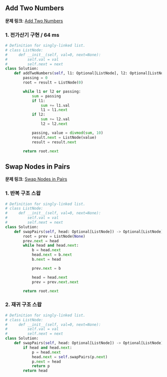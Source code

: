 ## Add Two Numbers

**문제 링크**: [Add Two Numbers](https://leetcode.com/problems/add-two-numbers/)

### 1. 전가산기 구현 / 64 ms

```python
# Definition for singly-linked list.
# class ListNode:
#     def __init__(self, val=0, next=None):
#         self.val = val
#         self.next = next
class Solution:
    def addTwoNumbers(self, l1: Optional[ListNode], l2: Optional[ListNode]) -> Optional[ListNode]:
        passing = 0
        root = result = ListNode(0)

        while l1 or l2 or passing:
            sum = passing
            if l1:
                sum += l1.val
                l1 = l1.next
            if l2:
                sum += l2.val
                l2 = l2.next

            passing, value = divmod(sum, 10)
            result.next = ListNode(value)
            result = result.next

        return root.next
```

## Swap Nodes in Pairs

**문제 링크**: [Swap Nodes in Pairs](https://leetcode.com/problems/swap-nodes-in-pairs/)

### 1. 반복 구조 스왑

```python
# Definition for singly-linked list.
# class ListNode:
#     def __init__(self, val=0, next=None):
#         self.val = val
#         self.next = next
class Solution:
    def swapPairs(self, head: Optional[ListNode]) -> Optional[ListNode]:
        root = prev = ListNode(None)
        prev.next = head
        while head and head.next:
            b = head.next
            head.next = b.next
            b.next = head

            prev.next = b

            head = head.next
            prev = prev.next.next

        return root.next
```

### 2. 재귀 구조 스왑

```python
# Definition for singly-linked list.
# class ListNode:
#     def __init__(self, val=0, next=None):
#         self.val = val
#         self.next = next
class Solution:
    def swapPairs(self, head: Optional[ListNode]) -> Optional[ListNode]:
        if head and head.next:
            p = head.next
            head.next = self.swapPairs(p.next)
            p.next = head
            return p
        return head
```
